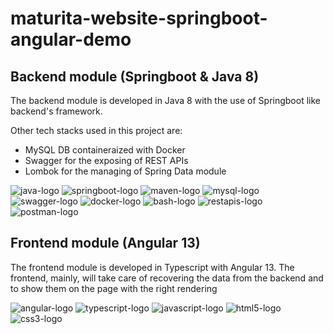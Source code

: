 # maturita-website-springboot-angular-demo

## Backend module (Springboot & Java 8)

The backend module is developed in Java 8 with the use of Springboot like backend's framework.

Other tech stacks used in this project are:
- MySQL DB containeraized with Docker
- Swagger for the exposing of REST APIs
- Lombok for the managing of Spring Data module

![java-logo](https://img.icons8.com/color/60/000000/java-coffee-cup-logo--v1.png)
![springboot-logo](https://img.icons8.com/color/60/000000/spring-logo.png)
![maven-logo](https://img.icons8.com/ios/60/000000/maven-ios.png)
![mysql-logo](https://img.icons8.com/color/60/000000/accept-database.png)
![swagger-logo](https://avatars.githubusercontent.com/u/7658037?s=60&v=4)
![docker-logo](https://img.icons8.com/color/60/000000/docker.png)
![bash-logo](https://img.icons8.com/plasticine/60/000000/bash.png)
![restapis-logo](https://img.icons8.com/stickers/60/000000/api-settings.png)
![postman-logo](https://img.icons8.com/external-tal-revivo-color-tal-revivo/60/000000/external-postman-is-the-only-complete-api-development-environment-logo-color-tal-revivo.png)

## Frontend module (Angular 13)

The frontend module is developed in Typescript with Angular 13. The frontend, mainly, will take care of recovering the data from the backend
and to show them on the page with the right rendering

![angular-logo](https://img.icons8.com/external-tal-revivo-shadow-tal-revivo/60/000000/external-angular-a-typescript-based-open-source-web-application-framework-logo-shadow-tal-revivo.png)
![typescript-logo](https://img.icons8.com/external-tal-revivo-shadow-tal-revivo/60/000000/external-typescript-an-open-source-programming-language-developed-and-maintained-by-microsoft-logo-shadow-tal-revivo.png)
![javascript-logo](https://img.icons8.com/color/60/000000/javascript--v1.png)
![html5-logo](https://img.icons8.com/external-tal-revivo-shadow-tal-revivo/60/000000/external-html-5-is-a-software-solution-stack-that-defines-the-properties-and-behaviors-of-web-page-logo-shadow-tal-revivo.png)
![css3-logo](https://img.icons8.com/color/60/000000/css3.png)
